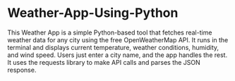 # Weather-App-Using-Python
This Weather App is a simple Python-based tool that fetches real-time weather data for any city using the free OpenWeatherMap API. It runs in the terminal and displays current temperature, weather conditions, humidity, and wind speed. Users just enter a city name, and the app handles the rest. It uses the requests library to make API calls and parses the JSON response. 

